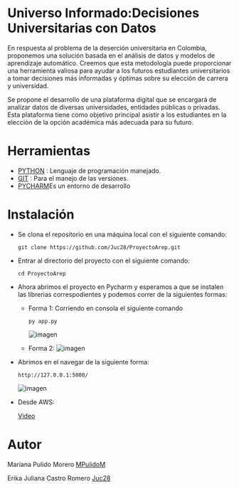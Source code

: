 # Universo Informado:Decisiones Universitarias con Datos
En respuesta al problema de la deserción universitaria en Colombia, proponemos
una solución basada en el análisis de datos y modelos de aprendizaje automático.
Creemos que esta metodología puede proporcionar una herramienta valiosa para
ayudar a los futuros estudiantes universitarios a tomar decisiones más informadas y  óptimas sobre su elección de carrera y universidad.

Se propone el desarrollo de una plataforma digital que se encargará de analizar
datos de diversas universidades, entidades públicas o privadas. Esta plataforma
tiene como objetivo principal asistir a los estudiantes en la elección de la opción
académica más adecuada para su futuro.
# Herramientas 
- [PYTHON](https://www.python.org/) : Lenguaje de programación manejado.
- [GIT](https://git-scm.com) : Para el manejo de las versiones.
- [PYCHARM](https://www.jetbrains.com/es-es/pycharm/)Es un entorno de desarrollo
# Instalación 
- Se clona el repositorio en una máquina local con el siguiente comando:
  ~~~
  git clone https://github.com/Juc28/ProyectoArep.git
  ~~~
- Entrar al directorio del proyecto con el siguiente comando:
  ~~~
  cd ProyectoArep
  ~~~
- Ahora abrimos el proyecto en Pycharm y esperamos a que se instalen las librerias correspodientes y podemos correr de la siguientes formas:
  - Forma 1: Corriendo en consola el siguiente comando
    ~~~
    py app.py 
    ~~~
    ![imagen](https://github.com/Juc28/ProyectoArep/assets/118181224/c6e427a1-718a-49ec-a32f-8a1a8ccd54f8)

  - Forma 2: 
    ![imagen](https://github.com/Juc28/ProyectoArep/assets/118181224/601fdc20-47c0-4ea4-98ff-e54d26dbcf61)
- Abrimos en el navegar de la siguiente forma:
  ~~~
  http://127.0.0.1:5000/
  ~~~
  ![imagen](https://github.com/Juc28/ProyectoArep/assets/118181224/7fb80b41-6758-4d2d-bcae-4a77105d4e73)

- Desde AWS:
  
  [Video](https://youtu.be/rv1mUZsZLbY)

  
# Autor 
Mariana Pulido Morero [MPulidoM](https://github.com/MPulidoM)

Erika Juliana Castro Romero [Juc28](https://github.com/Juc28)
